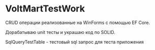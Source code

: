 # VoltMartTestWork
CRUD операции реализованные на WinForms с помощью EF Core.


Дорабатываю unit тесты и украшаю код по SOLID.


SqlQueryTestTable - тестовый sql запрос для теста приложения
